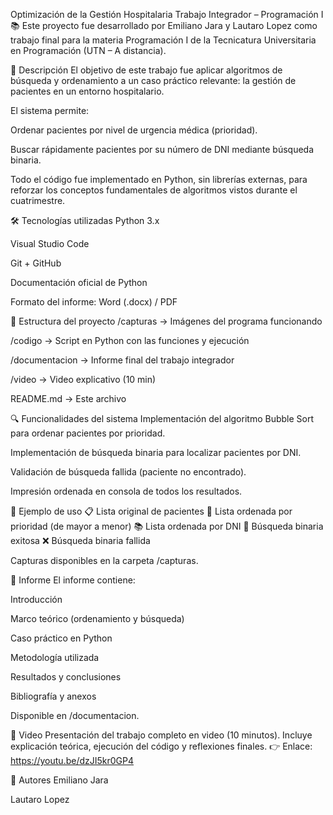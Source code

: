 Optimización de la Gestión Hospitalaria
Trabajo Integrador – Programación I
📚 Este proyecto fue desarrollado por Emiliano Jara y Lautaro Lopez como trabajo final para la materia Programación I de la Tecnicatura Universitaria en Programación (UTN – A distancia).

🧠 Descripción
El objetivo de este trabajo fue aplicar algoritmos de búsqueda y ordenamiento a un caso práctico relevante: la gestión de pacientes en un entorno hospitalario.

El sistema permite:

Ordenar pacientes por nivel de urgencia médica (prioridad).

Buscar rápidamente pacientes por su número de DNI mediante búsqueda binaria.

Todo el código fue implementado en Python, sin librerías externas, para reforzar los conceptos fundamentales de algoritmos vistos durante el cuatrimestre.

🛠️ Tecnologías utilizadas
Python 3.x

Visual Studio Code

Git + GitHub

Documentación oficial de Python

Formato del informe: Word (.docx) / PDF

📂 Estructura del proyecto
/capturas → Imágenes del programa funcionando

/codigo → Script en Python con las funciones y ejecución

/documentacion → Informe final del trabajo integrador

/video → Video explicativo (10 min)

README.md → Este archivo

🔍 Funcionalidades del sistema
Implementación del algoritmo Bubble Sort para ordenar pacientes por prioridad.

Implementación de búsqueda binaria para localizar pacientes por DNI.

Validación de búsqueda fallida (paciente no encontrado).

Impresión ordenada en consola de todos los resultados.

🧪 Ejemplo de uso
📋 Lista original de pacientes
📌 Lista ordenada por prioridad (de mayor a menor)
📚 Lista ordenada por DNI
🔎 Búsqueda binaria exitosa
❌ Búsqueda binaria fallida

Capturas disponibles en la carpeta /capturas.

📄 Informe
El informe contiene:

Introducción

Marco teórico (ordenamiento y búsqueda)

Caso práctico en Python

Metodología utilizada

Resultados y conclusiones

Bibliografía y anexos

Disponible en /documentacion.

🎥 Video
Presentación del trabajo completo en video (10 minutos).
Incluye explicación teórica, ejecución del código y reflexiones finales.
👉 Enlace: https://youtu.be/dzJI5kr0GP4

👥 Autores
Emiliano Jara 

Lautaro Lopez
